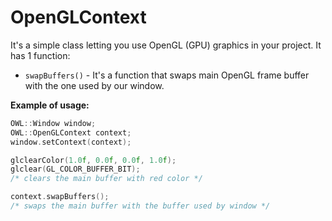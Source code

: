 # OpenGLContext
It's a simple class letting you use OpenGL (GPU) graphics in your project.
It has 1 function:
- `swapBuffers()` - It's a function that swaps main OpenGL frame buffer with the one used by our window.

__Example of usage:__
```cpp
OWL::Window window;
OWL::OpenGLContext context;
window.setContext(context);

glclearColor(1.0f, 0.0f, 0.0f, 1.0f); 
glclear(GL_COLOR_BUFFER_BIT);
/* clears the main buffer with red color */

context.swapBuffers(); 
/* swaps the main buffer with the buffer used by window */
```